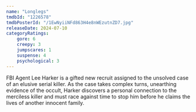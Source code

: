```yaml
---
name: "Longlegs"
tmdbId: "1226578"
tmdbPosterId: "/1EwNyiiNFd863H4e8nWEzutnZD7.jpg"
releaseDate: 2024-07-10
categoryRatings:
    gore: 6
    creepy: 3
    jumpscares: 1
    suspense: 4
    psychological: 3
---
```

FBI Agent Lee Harker is a gifted new recruit assigned to the unsolved case of an elusive serial killer. As the case takes complex turns, unearthing evidence of the occult, Harker discovers a personal connection to the merciless killer and must race against time to stop him before he claims the lives of another innocent family.
